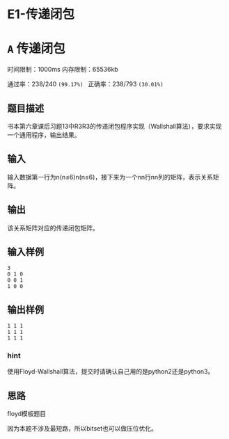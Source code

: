 # E1-传递闭包

# `A` 传递闭包

时间限制：1000ms  内存限制：65536kb

通过率：238/240 `(99.17%) `  正确率：238/793 `(30.01%)`

## 题目描述

书本第六章课后习题13中R3R3的传递闭包程序实现（Wallshall算法），要求实现一个通用程序，输出结果。

## 输入

输入数据第一行为n(n≤6)n(n≤6)，接下来为一个nn行nn列的矩阵，表示关系矩阵。

## 输出

该关系矩阵对应的传递闭包矩阵。

## 输入样例

```
3
0 1 0
0 0 1
1 0 0
```

## 输出样例

```
1 1 1 
1 1 1
1 1 1
```

### hint

使用Floyd-Wallshall算法，提交时请确认自己用的是python2还是python3。

## 思路

floyd模板题目

因为本题不涉及最短路，所以bitset也可以做压位优化。
